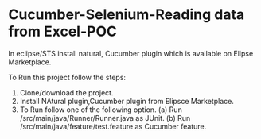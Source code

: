 # Cucumber-Selenium-Reading data from Excel-POC

In eclipse/STS install natural, Cucumber plugin which is available on Elipse Marketplace.

To Run this project follow the steps:
1. Clone/download the project.
2. Install NAtural plugin,Cucumber plugin from Elipsce Marketplace.
3. To Run follow one of the following option.
  (a) Run /src/main/java/Runner/Runner.java as JUnit.
  (b) Run /src/main/java/feature/test.feature as Cucumber feature.
